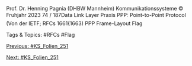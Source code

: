 Prof. Dr. Henning Pagnia (DHBW Mannheim) Kommunikationssysteme © Fruhjahr 2023 74 / 187Data Link Layer Praxis
PPP: Point-to-Point Protocol
(Von der IETF; RFCs 1661{1663)
PPP Frame-Layout
Flag

   Tags & Topics:
   #RFCs
   #Flag

[Previous: #KS_Folien_251](KS_Folien_251.md)

[Next: #KS_Folien_251](KS_Folien_251.md)